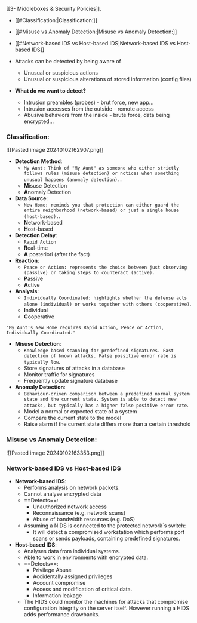 [[3- Middleboxes & Security Policies]].

- [[#Classification:|Classification:]]
- [[#Misuse vs Anomaly Detection:|Misuse vs Anomaly Detection:]]
- [[#Network-based IDS vs Host-based IDS|Network-based IDS vs Host-based IDS]]

- Attacks can be detected by being aware of
	- Unusual or suspicious actions
	- Unusual or suspicious alterations of stored information (config files)
- **What do we want to detect?**
	- Intrusion preambles (probes) - brut force, new app...
	- Intrusion accesses from the outside - remote access
	- Abusive behaviors from the inside - brute force, data being encrypted...

### Classification:

![[Pasted image 20240102162907.png]]
- **Detection Method**:
	- `My Aunt: Think of "My Aunt" as someone who either strictly follows rules (misuse detection) or notices when something unusual happens (anomaly detection).`.
	- **M**isuse Detection
	- **A**nomaly Detection
- **Data Source**:
	- `New Home: reminds you that protection can either guard the entire neighborhood (network-based) or just a single house (host-based).`.
	- **N**etwork-based
	- **H**ost-based
- **Detection Delay**:
	- `Rapid Action`
	- **R**eal-time
	- **A** posteriori (after the fact)
- **Reaction**:
	- `Peace or Action: represents the choice between just observing (passive) or taking steps to counteract (active).`
	- **P**assive
	- **A**ctive
- **Analysis**:
	- `Individually Coordinated: highlights whether the defense acts alone (individual) or works together with others (cooperative)`.
	- **I**ndividual
	- **C**ooperative
```
"My Aunt's New Home requires Rapid Action, Peace or Action, Individually Coordinated."
```


- **Misuse Detection**:
	- `Knowledge based scanning for predefined signatures. Fast detection of known attacks. False possitive error rate is typically low`.
	- Store signatures of attacks in a database
	- Monitor traffic for signatures
	- Frequently update signature database
- **Anomaly Detection**:
	- `Behaviour-driven comparison between a predefined normal system state and the current state. System is able to detect new attacks, but typically has a higher false positive error rate`.
	- Model a normal or expected state of a system
	- Compare the current state to the model
	- Raise alarm if the current state differs more than a certain threshold

### Misuse vs Anomaly Detection:

![[Pasted image 20240102163353.png]]

### Network-based IDS vs Host-based IDS

- **Network-based IDS**:
	- Performs analysis on network packets.
	- Cannot analyse encrypted data
	- ==Detects==:
		- Unauthorized network access
		- Reconnaissance (e.g. network scans)
		- Abuse of bandwidth resources (e.g. DoS)
	- Assuming a NIDS is connected to the protected network´s switch:
		- It will detect a compromised workstation which performs port scans or sends payloads, containing predefined signatures.
- **Host-based IDS**:
	- Analyses data from individual systems.
	- Able to work in environments with encrypted data.
	- ==Detects==:
		- Privilege Abuse
		- Accidentally assigned privileges
		- Account compromise
		- Access and modification of critical data.
		- Information leakage
	- The HIDS could monitor the machines for attacks that compromise configuration integrity on the server itself. However running a HIDS adds performance drawbacks.